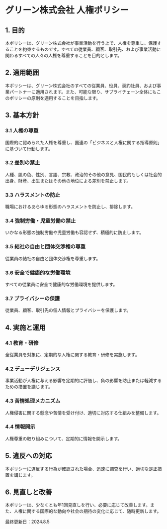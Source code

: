 # グリーン株式会社 人権ポリシー

## 1\. 目的

本ポリシーは、グリーン株式会社が事業活動を行う上で、人権を尊重し、保護することを約束するものです。すべての従業員、顧客、取引先、および事業活動に関わるすべての人々の人権を尊重することを目的とします。

## 2\. 適用範囲

本ポリシーは、グリーン株式会社のすべての従業員、役員、契約社員、および事業パートナーに適用されます。また、可能な限り、サプライチェーン全体にもこのポリシーの原則を適用することを目指します。

## 3\. 基本方針

### 3.1 人権の尊重

国際的に認められた人権を尊重し、国連の「ビジネスと人権に関する指導原則」に基づいて行動します。

### 3.2 差別の禁止

人種、肌の色、性別、言語、宗教、政治的その他の意見、国民的もしくは社会的出身、財産、出生またはその他の地位による差別を禁止します。

### 3.3 ハラスメントの防止

職場におけるあらゆる形態のハラスメントを防止し、排除します。

### 3.4 強制労働・児童労働の禁止

いかなる形態の強制労働や児童労働も容認せず、積極的に防止します。

### 3.5 結社の自由と団体交渉権の尊重

従業員の結社の自由と団体交渉権を尊重します。

### 3.6 安全で健康的な労働環境

すべての従業員に安全で健康的な労働環境を提供します。

### 3.7 プライバシーの保護

従業員、顧客、取引先の個人情報とプライバシーを保護します。

## 4\. 実施と運用

### 4.1 教育・研修

全従業員を対象に、定期的な人権に関する教育・研修を実施します。

### 4.2 デューデリジェンス

事業活動が人権に与える影響を定期的に評価し、負の影響を防止または軽減するための措置を講じます。

### 4.3 苦情処理メカニズム

人権侵害に関する懸念や苦情を受け付け、適切に対応する仕組みを整備します。

### 4.4 情報開示

人権尊重の取り組みについて、定期的に情報を開示します。

## 5\. 違反への対応

本ポリシーに違反する行為が確認された場合、迅速に調査を行い、適切な是正措置を講じます。

## 6\. 見直しと改善

本ポリシーは、少なくとも年1回見直しを行い、必要に応じて改善します。また、人権に関する国際的な動向や社会の期待の変化に応じて、随時更新します。

最終更新日：2024.8.5